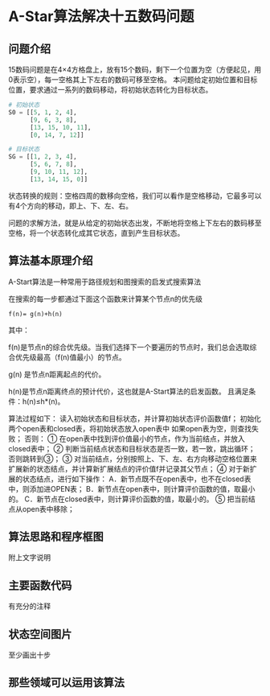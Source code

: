 # A-Star算法解决十五数码问题
## 问题介绍
15数码问题是在4×4方格盘上，放有15个数码，剩下一个位置为空（方便起见，用0表示空），每一空格其上下左右的数码可移至空格。
本问题给定初始位置和目标位置，要求通过一系列的数码移动，将初始状态转化为目标状态。
```python
# 初始状态
S0 = [[5, 1, 2, 4],
      [9, 6, 3, 8],
      [13, 15, 10, 11],
      [0, 14, 7, 12]]

# 目标状态
SG = [[1, 2, 3, 4],
      [5, 6, 7, 8],
      [9, 10, 11, 12],
      [13, 14, 15, 0]]
```
状态转换的规则：空格四周的数移向空格，我们可以看作是空格移动，它最多可以有4个方向的移动，即上、下、左、右。

问题的求解方法，就是从给定的初始状态出发，不断地将空格上下左右的数码移至空格，将一个状态转化成其它状态，直到产生目标状态。
## 算法基本原理介绍
A-Start算法是一种常用于路径规划和图搜索的启发式搜索算法

在搜索的每一步都通过下面这个函数来计算某个节点n的优先级
```
f(n)= g(n)+h(n)
```
其中：

f(n)是节点n的综合优先级。当我们选择下一个要遍历的节点时，我们总会选取综合优先级最高（f(n)值最小）的节点。

g(n) 是节点n距离起点的代价。

h(n)是节点n距离终点的预计代价，这也就是A-Start算法的启发函数。
且满足条件：h(n)≤h*(n)。

算法过程如下：
读入初始状态和目标状态，并计算初始状态评价函数值f；
初始化两个open表和closed表，将初始状态放入open表中
如果open表为空，则查找失败；
否则：
① 在open表中找到评价值最小的节点，作为当前结点，并放入closed表中；
② 判断当前结点状态和目标状态是否一致，若一致，跳出循环；否则跳转到③；
③ 对当前结点，分别按照上、下、左、右方向移动空格位置来扩展新的状态结点，并计算新扩展结点的评价值f并记录其父节点；
④ 对于新扩展的状态结点，进行如下操作：
A．新节点既不在open表中，也不在closed表中，则添加进OPEN表；
B．新节点在open表中，则计算评价函数的值，取最小的。
C．新节点在closed表中，则计算评价函数的值，取最小的。
⑤ 把当前结点从open表中移除；

## 算法思路和程序框图
附上文字说明

## 主要函数代码
有充分的注释

## 状态空间图片
至少画出十步

## 那些领域可以运用该算法




